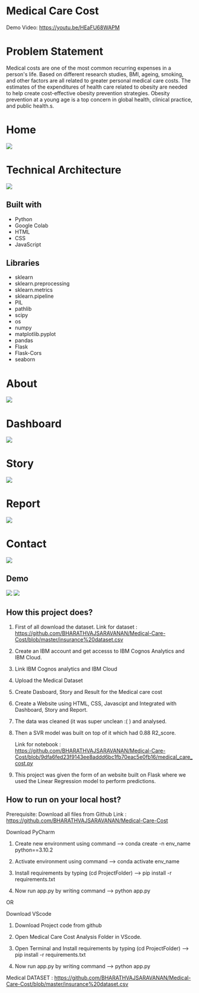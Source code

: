 # Medical Care Cost

Demo Video: https://youtu.be/HEaFU68WAPM

# Problem Statement

Medical costs are one of the most common recurring expenses in a person's life. Based on different research studies, BMI, ageing, smoking, and other factors are all related to greater personal medical care costs. The estimates of the expenditures of health care related to obesity are needed to help create cost-effective obesity prevention strategies. Obesity prevention at a young age is a top concern in global health, clinical practice, and public health.s.

# Home

<img src="preview/home.png">

# Technical Architecture

<img src="preview/technicalarchitecture.png">

## Built with
* Python
* Google Colab
* HTML
* CSS
* JavaScript

## Libraries

* sklearn
* sklearn.preprocessing
* sklearn.metrics
* sklearn.pipeline
* PIL
* pathlib
* scipy
* os
* numpy
* matplotlib.pyplot
* pandas
* Flask
* Flask-Cors
* seaborn
  
# About

<img src="preview/about.png">

# Dashboard

<img src="preview/dashboard.png">

# Story

<img src="preview/story.png">

# Report

<img src="preview/story.png">

# Contact

<img src="preview/contact.png">

## Demo

<img src="preview/prediction.png">

<img src="preview/predict.png">

## How this project does?

1. First of all download the dataset. 
Link for dataset : https://github.com/BHARATHVAJSARAVANAN/Medical-Care-Cost/blob/master/insurance%20dataset.csv

2. Create an IBM account and get accesss to IBM Cognos Analytics and IBM Cloud.

3. Link IBM Cognos analytics and IBM Cloud

4. Upload the Medical Dataset
   
5. Create Dasboard, Story and Result for the Medical care cost 

6. Create a Website using HTML, CSS, Javascipt and Integrated with Dashboard, Story and Report.

7. The data was cleaned (it was super unclean :( ) and analysed.

8. Then a SVR model was built on top of it which had 0.88 R2_score.

   Link for notebook : https://github.com/BHARATHVAJSARAVANAN/Medical-Care-Cost/blob/9dfa6fed23f9143ee8addd6bc1fb70eac5e0fb16/medical_care_cost.py

9. This project was given the form of an website built on Flask where we used the Linear Regression model to perform predictions.

## How to run on your local host?

Prerequisite: Download all files from Github Link : https://github.com/BHARATHVAJSARAVANAN/Medical-Care-Cost

Download PyCharm

1. Create new environment using command --> conda create -n env_name python==3.10.2
   
2. Activate environment using command --> conda activate env_name
   
3. Install requirements by typing (cd ProjectFolder) --> pip install -r requirements.txt
   
4. Now run app.py by writing command --> python app.py

OR

Download VScode

1. Download Project code from github 
   
2. Open Medical Care Cost Analysis Folder in VScode.
   
3. Open Terminal and Install requirements by typing (cd ProjectFolder) --> pip install -r requirements.txt
   
4. Now run app.py by writing command --> python app.py

Medical DATASET : https://github.com/BHARATHVAJSARAVANAN/Medical-Care-Cost/blob/master/insurance%20dataset.csv
